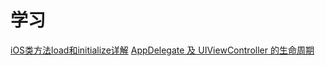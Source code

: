 # 学习

[iOS类方法load和initialize详解](https://www.jianshu.com/p/c52d0b6ee5e9)
[AppDelegate 及 UIViewController 的生命周期](https://www.cnblogs.com/junhuawang/p/5742535.html)